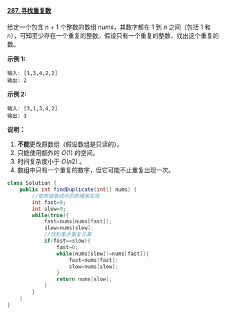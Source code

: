 #### [287. 寻找重复数](https://leetcode-cn.com/problems/find-the-duplicate-number/)

给定一个包含 *n* + 1 个整数的数组 *nums*，其数字都在 1 到 *n* 之间（包括 1 和 *n*），可知至少存在一个重复的整数。假设只有一个重复的整数，找出这个重复的数。

**示例 1:**

```
输入: [1,3,4,2,2]
输出: 2
```

**示例 2:**

```
输入: [3,1,3,4,2]
输出: 3
```

**说明：**

1. **不能**更改原数组（假设数组是只读的）。
2. 只能使用额外的 *O*(1) 的空间。
3. 时间复杂度小于 *O*(*n*2) 。
4. 数组中只有一个重复的数字，但它可能不止重复出现一次。

```java
class Solution {
    public int findDuplicate(int[] nums) {
        //使用链表成环的原理来实现
        int fast=0;
        int slow=0;
        while(true){
            fast=nums[nums[fast]];
            slow=nums[slow];
            //找到重合重复元素
            if(fast==slow){
                fast=0;
                while(nums[slow]!=nums[fast]){
                    fast=nums[fast];
                    slow=nums[slow];
                }
                return nums[slow];
            }
        }
    }
}
```

